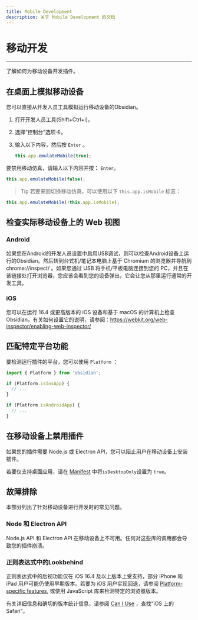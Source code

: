 ```yaml
---
title: Mobile Development
description: 关于 Mobile Development 的文档
---
```

<!--
 * @Author: Raistlind johnd0712@gmail.com
 * @Date: 2024-01-18 10:18:00
 * @LastEditors: Raistlind
 * @LastEditTime: 2024-01-18 10:18:00
 * @Description:
-->

# 移动开发

---

了解如何为移动设备开发插件。

## 在桌面上模拟移动设备

您可以直接从开发人员工具模拟运行移动设备的Obsidian。

1. 打开开发人员工具(Shift+Ctrl+i)。
2. 选择“控制台”选项卡。
3. 输入以下内容，然后按 `Enter` 。

   ```ts
   this.app.emulateMobile(true);
   ```

要禁用移动仿真，请输入以下内容并按： `Enter`。

```ts
this.app.emulateMobile(false);
```

> Tip
> 若要来回切换移动仿真，可以使用以下 `this.app.isMobile` 标志：

```ts
this.app.emulateMobile(!this.app.isMobile);
```

## 检查实际移动设备上的 Web 视图

### Android

如果您在Android的开发人员设置中启用USB调试，则可以检查Android设备上运行的Obsidian。然后转到台式机/笔记本电脑上基于 Chromium 的浏览器并导航到 chrome://inspect/ 。如果您通过 USB 将手机/平板电脑连接到您的 PC，并且在该链接处打开浏览器，您应该会看到您的设备弹出，它会让您从那里运行通常的开发工具。

### iOS

您可以在运行 16.4 或更高版本的 iOS 设备和基于 macOS 的计算机上检查Obsidian。有关如何设置它的说明，请参阅：https://webkit.org/web-inspector/enabling-web-inspector/

## 匹配特定平台功能

要检测运行插件的平台，您可以使用 `Platform` ：

```ts
import { Platform } from 'obsidian';

if (Platform.isIosApp) {
  // ...
}

if (Platform.isAndroidApp) {
  // ...
}
```

## 在移动设备上禁用插件

如果您的插件需要 Node.js 或 Electron API，您可以阻止用户在移动设备上安装插件。

若要仅支持桌面应用，请在 [Manifest](https://docs.obsidian.md/Reference/Manifest) 中将`isDesktopOnly`设置为 `true`。

## 故障排除

本部分列出了针对移动设备进行开发时的常见问题。

### Node 和 Electron API

Node.js API 和 Electron API 在移动设备上不可用。任何对这些库的调用都会导致您的插件崩溃。

### 正则表达式中的Lookbehind

正则表达式中的后视功能仅在 iOS 16.4 及以上版本上受支持，部分 iPhone 和 iPad 用户可能仍使用早期版本。若要为 iOS 用户实现回退，请参阅 [Platform-specific features](https://docs.obsidian.md/Plugins/Getting+started/Mobile+development#Platform-specific%20features), 或使用 JavaScript 库来检测特定的浏览器版本。

有关详细信息和确切的版本统计信息，请参阅 [Can I Use](https://caniuse.com/js-regexp-lookbehind) ，查找“iOS 上的 Safari”。
